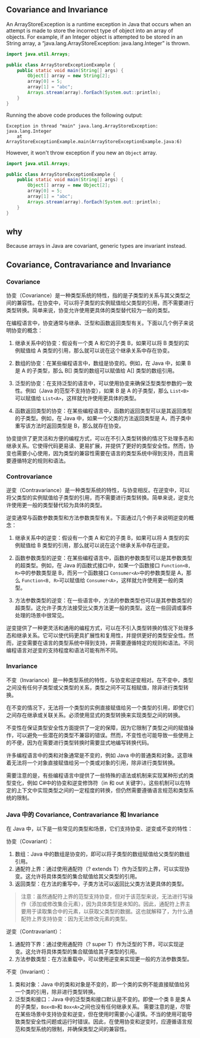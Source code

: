 ## Covariance and Invariance

An ArrayStoreException is a runtime exception in Java that occurs when an attempt is made to store the incorrect type of object into an array of objects. For example, if an Integer object is attempted to be stored in an String array, a “java.lang.ArrayStoreException: java.lang.Integer” is thrown.

```java
import java.util.Arrays;

public class ArrayStoreExceptionExample {
    public static void main(String[] args) {
        Object[] array = new String[2];
        array[0] = 5;
        array[1] = "abc";
        Arrays.stream(array).forEach(System.out::println);
    }
}
```

Running the above code produces the following output:

```
Exception in thread "main" java.lang.ArrayStoreException: java.lang.Integer
	at ArrayStoreExceptionExample.main(ArrayStoreExceptionExample.java:6)
```

However, it won't throw exception if you new an `Object` array.

```java
import java.util.Arrays;

public class ArrayStoreExceptionExample {
    public static void main(String[] args) {
        Object[] array = new Object[2];
        array[0] = 5;
        array[1] = "abc";
        Arrays.stream(array).forEach(System.out::println);
    }
}
```

## why

Because arrays in Java are covariant, generic types are invariant instead.

## Covariance, Contravariance and Invariance

### Covariance

协变（Covariance）是一种类型系统的特性，指的是子类型的关系与其父类型之间的兼容性。在协变中，可以将子类型的实例赋值给父类型的引用，而不需要进行类型转换。简单来说，协变允许使用更具体的类型替代较为一般的类型。

在编程语言中，协变通常与继承、泛型和函数返回类型有关。下面以几个例子来说明协变的概念：

1. 继承关系中的协变：假设有一个类 A 和它的子类 B，如果可以将 B 类型的实例赋值给 A 类型的引用，那么就可以说在这个继承关系中存在协变。

2. 数组的协变：在某些编程语言中，数组是协变的。例如，在 Java 中，如果 B 是 A 的子类型，那么 B[] 类型的数组可以赋值给 A[] 类型的数组引用。

3. 泛型的协变：在支持泛型的语言中，可以使用协变来确保泛型类型参数的一致性。例如（Java 的范型不支持协变），如果 B 是 A 的子类型，那么 `List<B>`可以赋值给 `List<A>`，这样就允许使用更具体的类型。

4. 函数返回类型的协变：在某些编程语言中，函数的返回类型可以是其返回类型的子类型。例如，在 Java 中，如果一个父类的方法返回类型是 A，而子类中重写该方法时返回类型是 B，那么就存在协变。

协变提供了更灵活和方便的编程方式，可以在不引入类型转换的情况下处理多态和继承关系。它使得代码更易读、更易扩展，并提供了更好的类型安全性。然而，协变也需要小心使用，因为类型的兼容性需要在语言的类型系统中得到支持，而且需要遵循特定的规则和语法。

### Controvariance

逆变（Contravariance）是一种类型系统的特性，与协变相反。在逆变中，可以将父类型的实例赋值给子类型的引用，而不需要进行类型转换。简单来说，逆变允许使用更一般的类型替代较为具体的类型。

逆变通常与函数参数类型和方法参数类型有关。下面通过几个例子来说明逆变的概念：

1. 继承关系中的逆变：假设有一个类 A 和它的子类 B，如果可以将 A 类型的实例赋值给 B 类型的引用，那么就可以说在这个继承关系中存在逆变。

2. 函数参数类型的逆变：在某些编程语言中，函数的参数类型可以是其参数类型的超类型。例如，在 Java 的函数式接口中，如果一个函数接口 `Function<B, R>`中的参数类型是 B，而另一个函数接口 `Consumer<A>`中的参数类型是 A，那么 `Function<B, R>`可以赋值给 `Consumer<A>`，这样就允许使用更一般的类型。

3. 方法参数类型的逆变：在一些语言中，方法的参数类型也可以是其参数类型的超类型。这允许子类方法接受比父类方法更一般的类型。这在一些回调或事件处理的场景中很常见。

逆变提供了一种更灵活和通用的编程方式，可以在不引入类型转换的情况下处理多态和继承关系。它可以使代码更具扩展性和复用性，并提供更好的类型安全性。然而，逆变需要在语言的类型系统中得到支持，并需要遵循特定的规则和语法。不同编程语言对逆变的支持程度和语法可能有所不同。

### Invariance

不变（Invariance）是一种类型系统的特性，与协变和逆变相对。在不变中，类型之间没有任何子类型或父类型的关系，类型之间不可互相赋值，除非进行类型转换。

在不变的情况下，无法将一个类型的实例直接赋值给另一个类型的引用，即使它们之间存在继承或关联关系。必须使用显式的类型转换来实现类型之间的转换。

不变性在保证类型安全性方面提供了一定的保障，因为它限制了类型之间的赋值操作，可以避免一些潜在的类型不兼容的错误。然而，不变性也可能导致一些使用上的不便，因为在需要进行类型转换时需要显式地编写转换代码。

许多编程语言中的类和对象通常是不变的，例如 Java 中的普通类和对象。这意味着无法将一个对象直接赋值给另一个类或对象的引用，除非进行类型转换。

需要注意的是，有些编程语言中提供了一些特殊的语法或机制来实现某种形式的类型变化，例如 C#中的协变和逆变修饰符（in 和 out 关键字）。这些机制可以在特定的上下文中实现类型之间的一定程度的转换，但仍然需要遵循语言规范和类型系统的限制。

### Java 中的 Covariance, Contravariance 和 Invariance

在 Java 中，以下是一些常见的类型和场景，它们支持协变、逆变或不变的特性：

协变（Covariant）：

1. 数组：Java 中的数组是协变的，即可以将子类型的数组赋值给父类型的数组引用。
2. 通配符上界：通过使用通配符（? extends T）作为泛型的上界，可以实现协变。这允许将具体类型的集合赋值给其父类型的引用。
3. 返回类型：在方法的重写中，子类方法可以返回比父类方法更具体的类型。

> 注意：虽然通配符上界的范型支持协变，但对于该范型来说，无法进行写操作（添加或修改集合元素），因为具体类型是未知的。因此，通配符上界主要用于读取集合中的元素，以获取父类型的数据。这也就解释了，为什么通配符上界支持协变：因为无法修改元素的类型。


逆变（Contravariant）：

1. 通配符下界：通过使用通配符（? super T）作为泛型的下界，可以实现逆变。这允许将具体类型的集合赋值给其子类型的引用。
2. 方法参数类型：在方法重载中，可以使用逆变来实现更一般的方法参数类型。

不变（Invariant）：

1. 类和对象：Java 中的类和对象是不变的，即一个类的实例不能直接赋值给另一个类的引用，除非进行类型转换。
2. 泛型类和接口：Java 中的泛型类和接口默认是不变的。即使一个类 B 是类 A 的子类型，`Box<B>`和 `Box<A>`之间也没有任何继承关系。
   需要注意的是，尽管在某些场景中支持协变和逆变，但在使用时需要小心谨慎。不当的使用可能导致类型安全性问题或运行时错误。因此，在使用协变和逆变时，应遵循语言规范和类型系统的限制，并确保类型之间的兼容性。

